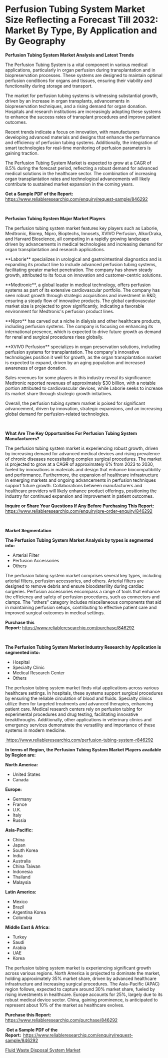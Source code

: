 <p><h1>Perfusion Tubing System Market Size Reflecting a Forecast Till 2032: Market By Type, By Application and By Geography</h1></p><p><strong>Perfusion Tubing System Market Analysis and Latest Trends</strong></p>
<p><p>The Perfusion Tubing System is a vital component in various medical applications, particularly in organ perfusion during transplantation and in biopreservation processes. These systems are designed to maintain optimal perfusion conditions for organs and tissues, ensuring their viability and functionality during storage and transport. </p><p>The market for perfusion tubing systems is witnessing substantial growth, driven by an increase in organ transplants, advancements in biopreservation techniques, and a rising demand for organ donation. Hospitals and research institutions are increasingly adopting these systems to enhance the success rates of transplant procedures and improve patient outcomes.</p><p>Recent trends indicate a focus on innovation, with manufacturers developing advanced materials and designs that enhance the performance and efficiency of perfusion tubing systems. Additionally, the integration of smart technologies for real-time monitoring of perfusion parameters is gaining traction. </p><p>The Perfusion Tubing System Market is expected to grow at a CAGR of 8.5% during the forecast period, reflecting a robust demand for advanced medical solutions in the healthcare sector. The combination of increasing organ transplantation rates and technological advancements will likely contribute to sustained market expansion in the coming years.</p></p>
<p><strong>Get a Sample PDF of the Report:&nbsp;</strong> <a href="https://www.reliableresearchiq.com/enquiry/request-sample/846292?utm_campaign=2278&utm_medium=2&utm_source=Github&utm_content=ia&utm_term=04032025&utm_id=perfusion-tubing-system">https://www.reliableresearchiq.com/enquiry/request-sample/846292</a></p>
<p>&nbsp;</p>
<p><strong>Perfusion Tubing System Major Market Players</strong></p>
<p><p>The perfusion tubing system market features key players such as Laborie, Medtronic, Biorep, Nipro, Bioptechs, Innosets, XVIVO Perfusion, AlkorDraka, and Harvard Bioscience, all competing in a rapidly growing landscape driven by advancements in medical technologies and increasing demand for organ transplantation and research applications.</p><p>**Laborie** specializes in urological and gastrointestinal diagnostics and is expanding its product line to include advanced perfusion tubing systems, facilitating greater market penetration. The company has shown steady growth, attributed to its focus on innovation and customer-centric solutions.</p><p>**Medtronic**, a global leader in medical technology, offers perfusion systems as part of its extensive cardiovascular portfolio. The company has seen robust growth through strategic acquisitions and investment in R&D, ensuring a steady flow of innovative products. The global cardiovascular market size is projected to grow significantly, indicating a favorable environment for Medtronic's perfusion product lines.</p><p>**Nipro** has carved out a niche in dialysis and other healthcare products, including perfusion systems. The company is focusing on enhancing its international presence, which is expected to drive future growth as demand for renal and surgical procedures rises globally.</p><p>**XVIVO Perfusion** specializes in organ preservation solutions, including perfusion systems for transplantation. The company's innovative technologies position it well for growth, as the organ transplantation market is expected to expand, driven by an aging population and increased awareness of organ donation.</p><p>Sales revenues for some players in this industry reveal its significance: Medtronic reported revenues of approximately $30 billion, with a notable portion attributed to cardiovascular devices, while Laborie seeks to increase its market share through strategic growth initiatives.</p><p>Overall, the perfusion tubing system market is poised for significant advancement, driven by innovation, strategic expansions, and an increasing global demand for perfusion-related technologies.</p></p>
<p>&nbsp;</p>
<p><strong>What Are The Key Opportunities For Perfusion Tubing System Manufacturers?</strong></p>
<p><p>The perfusion tubing system market is experiencing robust growth, driven by increasing demand for advanced medical devices and rising prevalence of chronic diseases necessitating complex surgical procedures. The market is projected to grow at a CAGR of approximately 6% from 2023 to 2030, fueled by innovations in materials and design that enhance biocompatibility and performance. Furthermore, the expansion of healthcare infrastructure in emerging markets and ongoing advancements in perfusion techniques support future growth. Collaborations between manufacturers and healthcare providers will likely enhance product offerings, positioning the industry for continued expansion and improvement in patient outcomes.</p></p>
<p><strong>Inquire or Share Your Questions If Any Before Purchasing This Report:</strong> <a href="https://www.reliableresearchiq.com/enquiry/pre-order-enquiry/846292?utm_campaign=2278&utm_medium=2&utm_source=Github&utm_content=ia&utm_term=04032025&utm_id=perfusion-tubing-system">https://www.reliableresearchiq.com/enquiry/pre-order-enquiry/846292</a></p>
<p>&nbsp;</p>
<p><strong>Market Segmentation</strong></p>
<p><strong>The Perfusion Tubing System Market Analysis by types is segmented into:</strong></p>
<p><ul><li>Arterial Filter</li><li>Perfusion Accessories</li><li>Others</li></ul></p>
<p><p>The perfusion tubing system market comprises several key types, including arterial filters, perfusion accessories, and others. Arterial filters are designed to remove debris and ensure bloodsterility during cardiac surgeries. Perfusion accessories encompass a range of tools that enhance the efficiency and safety of perfusion procedures, such as connectors and clamps. The "others" category includes miscellaneous components that aid in maintaining perfusion setups, contributing to effective patient care and improved surgical outcomes in medical settings.</p></p>
<p><strong>Purchase this Report:&nbsp;</strong><a href="https://www.reliableresearchiq.com/purchase/846292?utm_campaign=2278&utm_medium=2&utm_source=Github&utm_content=ia&utm_term=04032025&utm_id=perfusion-tubing-system">https://www.reliableresearchiq.com/purchase/846292</a></p>
<p>&nbsp;</p>
<p><strong>The Perfusion Tubing System Market Industry Research by Application is segmented into:</strong></p>
<p><ul><li>Hospital</li><li>Specialty Clinic</li><li>Medical Research Center</li><li>Others</li></ul></p>
<p><p>The perfusion tubing system market finds vital applications across various healthcare settings. In hospitals, these systems support surgical procedures by ensuring the reliable circulation of blood and fluids. Specialty clinics utilize them for targeted treatments and advanced therapies, enhancing patient care. Medical research centers rely on perfusion tubing for experimental procedures and drug testing, facilitating innovative breakthroughs. Additionally, other applications in veterinary clinics and emergency services demonstrate the versatility and importance of these systems in modern medicine.</p></p>
<p><a href="https://www.reliableresearchiq.com/perfusion-tubing-system-r846292?utm_campaign=2278&utm_medium=2&utm_source=Github&utm_content=ia&utm_term=04032025&utm_id=perfusion-tubing-system">&nbsp;https://www.reliableresearchiq.com/perfusion-tubing-system-r846292</a></p>
<p><strong>In terms of Region, the Perfusion Tubing System Market Players available by Region are:</strong></p>
<p>
    <p> <strong> North America: </strong>
        <ul>
            <li>United States</li>
            <li>Canada</li>
        </ul>
        </p> 
    <p> <strong> Europe: </strong>
        <ul>
            <li>Germany</li>
            <li>France</li>
            <li>U.K.</li>
            <li>Italy</li>
            <li>Russia</li>
        </ul>
        </p> 
    <p> <strong> Asia-Pacific: </strong>
        <ul>
            <li>China</li>
            <li>Japan</li>
            <li>South Korea</li>
            <li>India</li>
            <li>Australia</li>
            <li>China Taiwan</li>
            <li>Indonesia</li>
            <li>Thailand</li>
            <li>Malaysia</li>
        </ul>
        </p> 
    <p> <strong> Latin America: </strong>
        <ul>
            <li>Mexico</li>
            <li>Brazil</li>
            <li>Argentina Korea</li>
            <li>Colombia</li>
        </ul>
        </p> 
    <p> <strong> Middle East & Africa: </strong>
        <ul>
            <li>Turkey</li>
            <li>Saudi</li>
            <li>Arabia</li>
            <li>UAE</li>
            <li>Korea</li>
        </ul>
    </p>
    </p>
<p><p>The perfusion tubing system market is experiencing significant growth across various regions. North America is projected to dominate the market, holding approximately 35% market share, driven by advanced healthcare infrastructure and increasing surgical procedures. The Asia-Pacific (APAC) region follows, expected to capture around 30% market share, fueled by rising investments in healthcare. Europe accounts for 25%, largely due to its robust medical device sector. China, gaining prominence, is anticipated to represent about 10% of the market as healthcare evolves.</p></p>
<p><strong>Purchase this Report: </strong><a href="https://www.reliableresearchiq.com/purchase/846292?utm_campaign=2278&utm_medium=2&utm_source=Github&utm_content=ia&utm_term=04032025&utm_id=perfusion-tubing-system">https://www.reliableresearchiq.com/purchase/846292</a></p>
<p>&nbsp;<strong>Get a Sample PDF of the Report:&nbsp;&nbsp;</strong><a href="https://www.reliableresearchiq.com/enquiry/request-sample/846292?utm_campaign=2278&utm_medium=2&utm_source=Github&utm_content=ia&utm_term=04032025&utm_id=perfusion-tubing-system">https://www.reliableresearchiq.com/enquiry/request-sample/846292</a></p>
<p><strong></strong></p>
<p><p><a href="https://github.com/sca704osol/Market-Research-Report-List-1/blob/main/fluid-waste-disposal-system-market.md?utm_campaign=2278&utm_medium=2&utm_source=Github&utm_content=ia&utm_term=04032025&utm_id=perfusion-tubing-system">Fluid Waste Disposal System Market</a></p></p>